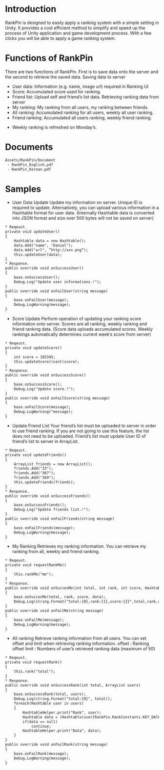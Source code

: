 # Introduction

 RankPin is designed to easily apply a ranking system with a simple setting in Unity. It provides a cost efficient method to simplify and speed up the process of Unity application and game development process. With a few clicks you will be able to apply a game ranking system.


# Functions of RankPin

 There are two functions of RankPin. First is to save data onto the server and the second to retrieve the saved data.
Saving data to server
 - User data: Information (e.g. name, image url) required in Ranking UI
 - Score: Accumulated score used for ranking.
 - Friend list: Upload self and friend’s list data.
Retrieving ranking data from server
 - My ranking: My ranking from all users, my ranking between friends.
 - All ranking: Accumulated ranking for all users, weekly all user ranking.
 - Friend ranking: Accumulated all users ranking, weekly friend ranking.
 * Weekly ranking is refreshed on Monday’s.
 
# Documents
```html
Assets/RankPin/Document
 - RankPin_English.pdf
 - RankPin_Korean.pdf
```

# Samples
- User Data Update
Update my information on server. Unique ID is required to update.
Alternatively, you can upload various information in a Hashtable format for user data.
(Internally Hashtable data is converted into JSON format and size over 500 bytes will not be saved on server)
```html
* Reqeust.
private void updateUser()
{
	Hashtable data = new Hashtable();
	data.Add("name", "Daniel");
	data.Add("url", “http://xxx.png“);
	this.updateUser(data);
}
* Response.
public override void onSuccessUser()
{
	base.onSuccessUser();
	Debug.Log("Update user informations.!");
}
public override void onFailUser(string message)
{
	base.onFailUser(message);
	Debug.LogWarning(message);
}
```
- Score Update
Perform operation of updating your ranking score information onto server.
Scores are all ranking, weekly ranking and friend ranking data.
(Score data uploads accumulated scores. Weekly rankings automatically determines current week’s score from server)
```html
* Reqeust.
private void updateScore()
{
	int score = 102345;
	this.updateScore((uint)score);
}
* Response.
public override void onSuccessScore()
{
	base.onSuccessScore();
	Debug.Log("Update score.!");
}
public override void onFailScore(string message)
{
	base.onFailScore(message);
	Debug.LogWarning("message);
}
```
- Update Friend List
Your friend’s list must be uploaded to server in order to use friend ranking. If you are not going to use this feature, the list does not need to be uploaded.
Friend’s list must update User ID of friend’s list to server in ArrayList.
```html
* Reqeust.
private void updateFriends()
{
	ArrayList friends = new ArrayList();
	friends.Add("33");
	friends.Add("367");
	friends.Add("369");
	this.updateFriends(friends);
}
* Response.
public override void onSuccessFriends()
{
	base.onSuccessFriends();
	Debug.Log("Update friends list.!");
}
public override void onFailFriends(string message)
{
	base.onFailFriends(message);
	Debug.LogWarning(message);
}
```
- My Ranking
Retrieves my ranking information. You can retrieve my ranking from all, weekly and friend ranking.
```html
* Reqeust.
private void requestRankMe()
{
	this.rankMe("me");
}
* Response.
public override void onSuccesMe(int total, int rank, int score, Hashtable data)
{
	base.onSuccesMe(total, rank, score, data);
	Debug.Log(string.Format("total:{0},rank:{1},score:{2}",total,rank,score));
}
public override void onFailMe(string message)
{
	base.onFailMe(message);
	Debug.LogWarning(message);
}
```
- All ranking
Retrieve ranking information from all users.
You can set offset and limit when retrieving ranking information.
offset : Ranking offset
limit : Numbers of user’s retrieved ranking data (maximum of 50)
```html
* Reqeust.
private void requestRank()
{
	this.rank("total");
}
* Response.
public override void onSuccessRank(int total, ArrayList users)
{
	base.onSuccessRank(total, users);
	Debug.Log(string.Format("total:{0}", total));
	foreach(Hashtable user in users)
	{
		HashtableHelper.print("Rank", user);
		Hashtable data = (Hashtable)user[RankPin.RankConstants.KEY_DATA];
		if(data == null)
			continue;
		HashtableHelper.print("Data", data);
	}
}
public override void onFailRank(string message)
{
	base.onFailRank(message);
	Debug.LogWarning(message);
}
```
